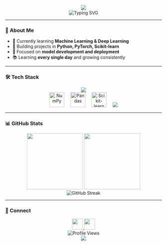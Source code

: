 <div align="center">
  <img src="https://capsule-render.vercel.app/api?type=waving&color=gradient&customColorList=6,11,20&height=120&section=header&text=Bibek%20Neupane&fontSize=40&fontColor=white&animation=twinkling"/>
</div>

<div align="center">
  <img src="https://readme-typing-svg.herokuapp.com?font=Fira+Code&size=22&duration=3000&pause=1000&color=00D9FF&center=true&vCenter=true&width=500&lines=ML+Enthusiast+%F0%9F%A4%96;Python+Developer+%F0%9F%90%8D;From+Nepal+%F0%9F%87%B3%F0%9F%87%B5" alt="Typing SVG" />
</div>

---

### 🚀 **About Me**
- 🔭 Currently learning **Machine Learning & Deep Learning**
- 🌱 Building projects in **Python, PyTorch, Scikit-learn**
- 🎯 Focused on **model development and deployment**
- 📚 Learning **every single day** and growing consistently

---

### 🛠️ **Tech Stack**
<div align="center">
  <img src="https://skillicons.dev/icons?i=python,c,cpp,pytorch,tensorflow" />
  <br/>
  <img src="https://cdn.jsdelivr.net/gh/devicons/devicon/icons/numpy/numpy-original.svg" height="48" alt="NumPy" />
  <img width="12" />
  <img src="https://cdn.jsdelivr.net/gh/devicons/devicon/icons/pandas/pandas-original.svg" height="48" alt="Pandas" />
  <img width="12" />
  <img src="https://upload.vectorlogo.zone/logos/scikit_learn/images/6c6b3f7f-0b30-4a3e-8b1a-152f4d1bd1c3.svg" height="48" alt="Scikit-learn" />
  <img width="12" />
  <img src="https://skillicons.dev/icons?i=git,vscode" />
</div>

---

### 📊 **GitHub Stats**
<div align="center">
  <img height="180em" src="https://github-readme-stats.vercel.app/api?username=bibekneupane&show_icons=true&theme=tokyonight&hide_border=true&bg_color=0D1117&title_color=00D9FF&icon_color=00D9FF"/>
  <img height="180em" src="https://github-readme-stats.vercel.app/api/top-langs/?username=bibekneupane&layout=compact&theme=tokyonight&hide_border=true&bg_color=0D1117&title_color=00D9FF"/>
</div>

<div align="center">
  <img src="https://github-readme-streak-stats.herokuapp.com/?user=bibekneupane&theme=tokyonight&hide_border=true&background=0D1117&stroke=00D9FF" alt="GitHub Streak" />
</div>

---

### 🌟 **Connect**
<div align="center">
  <a href="https://www.linkedin.com/in/bibek-neupane-738562229/" target="_blank">
    <img src="https://img.shields.io/badge/LinkedIn-0077B5?style=for-the-badge&logo=linkedin&logoColor=white" height="35" />
  </a>
  <a href="https://x.com/Bibekipynb" target="_blank">
    <img src="https://img.shields.io/badge/Twitter-1DA1F2?style=for-the-badge&logo=twitter&logoColor=white" height="35" />
  </a>
</div>

<div align="center">
  <img src="https://komarev.com/ghpvc/?username=bibekneupane&color=brightgreen&style=flat-square" alt="Profile Views" />
</div>

<div align="center">
  <img src="https://capsule-render.vercel.app/api?type=waving&color=gradient&customColorList=6,11,20&height=80&section=footer"/>
</div>
